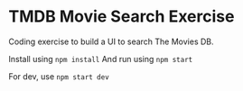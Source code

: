 # TMDB Movie Search Exercise

Coding exercise to build a UI to search The Movies DB.

Install using ```npm install```
And run using ```npm start```

For dev, use ```npm start dev```
